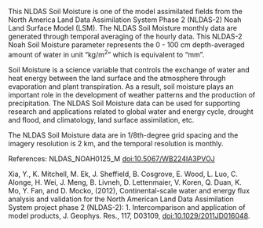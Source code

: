 This NLDAS Soil Moisture is one of the model assimilated fields from the North America Land Data Assimilation System Phase 2 (NLDAS-2) Noah Land Surface Model (LSM). The NLDAS Soil Moisture monthly data are generated through temporal averaging of the hourly data. This NLDAS-2 Noah Soil Moisture parameter represents the 0 - 100 cm depth-averaged amount of water in unit “kg/m<sup>2</sup>” which is equivalent to “mm”.

Soil Moisture is a science variable that controls the exchange of water and heat energy between the land surface and the atmosphere through evaporation and plant transpiration. As a result, soil moisture plays an important role in the development of weather patterns and the production of precipitation. The NLDAS Soil Moisture data can be used for supporting research and applications related to global water and energy cycle, drought and flood, and climatology, land surface assimilation, etc.

The NLDAS Soil Moisture data are in 1/8th-degree grid spacing and the imagery resolution is 2 km, and the temporal resolution is monthly.

References: NLDAS_NOAH0125_M [doi:10.5067/WB224IA3PVOJ](https://doi.org/10.5067/WB224IA3PVOJ)

Xia, Y., K. Mitchell, M. Ek, J. Sheffield, B. Cosgrove, E. Wood, L. Luo, C. Alonge, H. Wei, J. Meng, B. Livneh, D. Lettenmaier, V. Koren, Q. Duan, K. Mo, Y. Fan, and D. Mocko, (2012), Continental-scale water and energy flux analysis and validation for the North American Land Data Assimilation System project phase 2 (NLDAS-2): 1. Intercomparison and application of model products, J. Geophys. Res., 117, D03109, [doi:10.1029/2011JD016048](https://doi.org/10.1029/2011JD016048).
